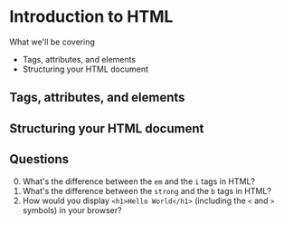 # Introduction to HTML

What we'll be covering

- Tags, attributes, and elements
- Structuring your HTML document

## Tags, attributes, and elements

## Structuring your HTML document

## Questions

0. What's the difference between the `em` and the `i` tags in HTML?
0. What's the difference between the `strong` and the `b` tags in HTML?
0. How would you display `<h1>Hello World</h1>` (including the `<` and `>` symbols) in your browser?
